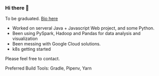 ### Hi there 👋

<!--
**ICHx/ICHx** is a ✨ _special_ ✨ repository because its `README.md` (this file) appears on your GitHub profile.

Here are some ideas to get you started:

- 🔭 I’m currently working on ...
- 🌱 I’m currently learning ...
- 👯 I’m looking to collaborate on ...
- 🤔 I’m looking for help with ...
- 💬 Ask me about ...
- 📫 How to reach me: ...
- 😄 Pronouns: ...
- ⚡ Fun fact: ...
- 🏳️‍🌈 香港真係好靚
-->

To be graduated.
[Bio here](http://ichx.github.io)

- Worked on serveral Java + Javascript Web project, and some Python.  
- Been using PySpark, Hadoop and Pandas for data analysis and visualization
- Been messing with Google Cloud solutions.
- k8s getting started

Please feel free to contact.

Preferred Build Tools:
Gradle, Pipenv, Yarn
